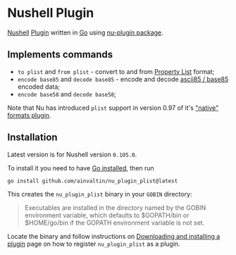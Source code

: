 # Nushell Plugin

[Nushell](https://www.nushell.sh/)
[Plugin](https://www.nushell.sh/contributor-book/plugins.html) 
written in [Go](https://go.dev/) using 
[nu-plugin package](https://github.com/ainvaltin/nu-plugin).

## Implements commands

- `to plist` and `from plist` - convert to and from [Property List](https://en.wikipedia.org/wiki/Property_list) format;
- `encode base85` and `decode base85` - encode and decode [ascii85 / base85](https://en.wikipedia.org/wiki/Ascii85) encoded data;
- `encode base58` and `decode base58`;

Note that Nu has introduced `plist` support in version 0.97 of it's
["native" formats plugin](https://www.nushell.sh/commands/categories/formats.html).

## Installation

Latest version is for Nushell version `0.105.0`.

To install it you need to have [Go installed](https://go.dev/dl/), then run
```sh
go install github.com/ainvaltin/nu_plugin_plist@latest
```
This creates the `nu_plugin_plist` binary in your `GOBIN` directory:

> Executables are installed in the directory named by the GOBIN environment
variable, which defaults to $GOPATH/bin or $HOME/go/bin if the GOPATH
environment variable is not set.

Locate the binary and follow instructions on 
[Downloading and installing a plugin](https://www.nushell.sh/book/plugins.html#downloading-and-installing-a-plugin)
page on how to register `nu_plugin_plist` as a plugin.
